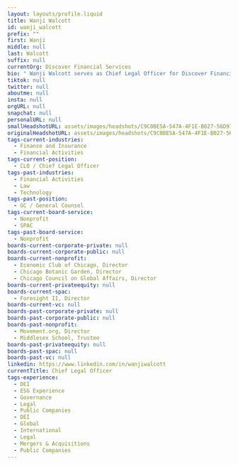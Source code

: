 ```yaml
---
layout: layouts/profile.liquid
title: Wanji Walcott
id: wanji_walcott
prefix: ""
first: Wanji
middle: null
last: Walcott
suffix: null
currentOrg: Discover Financial Services
bio: " Wanji Walcott serves as Chief Legal Officer for Discover Financial Services."
tiktok: null
twitter: null
aboutme: null
insta: null
orgURL: null
snapchat: null
personalURL: null
smallHeadshotURL: assets/images/headshots/C9C0BE5A-547A-4F1E-B027-56D97ABDED5B_converted_scaled.avif
originalHeadshotURL: assets/images/headshots/C9C0BE5A-547A-4F1E-B027-56D97ABDED5B_converted_scaled.avif
tags-current-industries:
  - Finance and Insurance
  - Financial Activities
tags-current-position:
  - CLO / Chief Legal Officer
tags-past-industries:
  - Financial Activities
  - Law
  - Technology
tags-past-position:
  - GC / General Counsel
tags-current-board-service:
  - Nonprofit
  - SPAC
tags-past-board-service:
  - Nonprofit
boards-current-corporate-private: null
boards-current-corporate-public: null
boards-current-nonprofit:
  - Economic Club of Chicago, Director
  - Chicago Botanic Garden, Director
  - Chicago Council on Global Affairs, Director
boards-current-privateequity: null
boards-current-spac:
  - Foresight II, Director
boards-current-vc: null
boards-past-corporate-private: null
boards-past-corporate-public: null
boards-past-nonprofit:
  - Movement.org, Director
  - Middlesex School, Trustee
boards-past-privateequity: null
boards-past-spac: null
boards-past-vc: null
linkedin: https://www.linkedin.com/in/wanjiwalcott
currentTitle: Chief Legal Officer
tags-experience:
  - DEI
  - ESG Experience
  - Governance
  - Legal
  - Public Companies
  - DEI
  - Global
  - International
  - Legal
  - Mergers & Acquisitions
  - Public Companies
---
```

